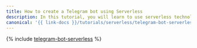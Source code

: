 ```yaml
---
title: How to create a Telegram bot using Serverless
description: In this tutorial, you will learn to use serverless technologies to create a bot in Telegram that will respond to chat messages.
canonical: '{{ link-docs }}/tutorials/serverless/telegram-bot-serverless'
---
```


{% include [telegram-bot-serverless](../../_tutorials/serverless/telegram-bot-serverless.md) %}
